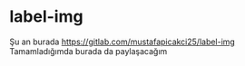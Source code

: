# label-img
Şu an burada
https://gitlab.com/mustafapicakci25/label-img
Tamamladığımda burada da paylaşacağım
